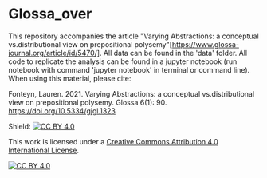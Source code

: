 # Glossa_over
This repository accompanies the article "Varying Abstractions: a conceptual vs.distributional view on prepositional polysemy"[https://www.glossa-journal.org/article/id/5470/]. All data can be found in the 'data' folder. All code to replicate the analysis can be found in a jupyter notebook (run notebook with command 'jupyter notebook' in terminal or command line).
When using this material, please cite:

Fonteyn, Lauren. 2021. Varying Abstractions: a conceptual vs.distributional view on prepositional polysemy. Glossa 6(1): 90. https://doi.org/10.5334/gjgl.1323


Shield: [![CC BY 4.0][cc-by-shield]][cc-by]

This work is licensed under a
[Creative Commons Attribution 4.0 International License][cc-by].

[![CC BY 4.0][cc-by-image]][cc-by]

[cc-by]: http://creativecommons.org/licenses/by/4.0/
[cc-by-image]: https://i.creativecommons.org/l/by/4.0/88x31.png
[cc-by-shield]: https://img.shields.io/badge/License-CC%20BY%204.0-lightgrey.svg

